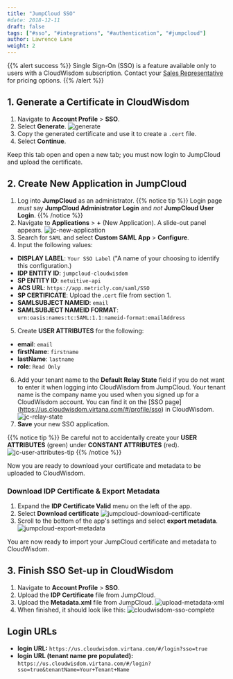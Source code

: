 ```yaml
---
title: "JumpCloud SSO"
#date: 2018-12-11
draft: false
tags: ["#sso", "#integrations", "#authentication", "#jumpcloud"]
author: Lawrence Lane
weight: 2
---
```


{{% alert success %}}
Single Sign-On (SSO) is a feature available only to users with a CloudWisdom subscription. Contact your [Sales Representative](mailto:dl-sales-metricly@virtualinstruments.com) for pricing options.
{{% /alert %}}

## 1. Generate a Certificate in CloudWisdom

1. Navigate to **Account Profile** > **SSO**.
2. Select **Generate**.
![generate](/images/_index/generate.png)
3. Copy the generated certificate and use it to create a `.cert` file.
4. Select **Continue**.

Keep this tab open and open a new tab; you must now login to JumpCloud and upload the certificate.

## 2. Create New Application in JumpCloud
1. Log into **JumpCloud** as an administrator.
{{% notice tip %}}
 Login page _must_ say **JumpCloud Administrator Login** and _not_  **JumpCloud User Login**.
{{% /notice %}}
2. Navigate to **Applications** > **+** (New Application). A slide-out panel appears.
![jc-new-application](/images/sso-jumpcloud/jc-new-application.png)
3. Search for `SAML` and select **Custom SAML App** > **Configure**.
4. Input the following values:
  - **DISPLAY LABEL**: `Your SSO Label` ("A name of your choosing to identify this configuration.)
  - **IDP ENTITY ID**: `jumpcloud-cloudwisdom`
  - **SP ENTITY ID**: `netuitive-api`
  - **ACS URL**: `https://app.metricly.com/saml/SSO`
  - **SP CERTIFICATE**:  Upload the .`cert` file from section 1.
  - **SAMLSUBJECT NAMEID**: `email`
  - **SAMLSUBJECT NAMEID FORMAT**: `urn:oasis:names:tc:SAML:1.1:nameid-format:emailAddress`
5. Create **USER ATTRIBUTES** for the following:
  - **email**: `email`
  - **firstName**: `firstname`
  - **lastName**: `lastname`
  - **role**: `Read Only`
6. Add your tenant name to the **Default Relay State** field if you do not want to enter it when logging into CloudWisdom from JumpCloud. Your tenant name is the company name you used when you signed up for a CloudWisdom account. You can find it on the [SSO page] (https://us.cloudwisdom.virtana.com/#/profile/sso) in CloudWisdom.
![jc-relay-state](/images/sso-jumpcloud/jc-relay-state.png)
7. **Save** your new SSO application.

  {{% notice tip %}}
Be careful not to accidentally create your **USER ATTRIBUTES** (green) under **CONSTANT ATTRIBUTES** (red).
![jc-user-attributes-tip](/images/sso-jumpcloud/jc-user-attributes-tip.png)
{{% /notice %}}

Now you are ready to download your certificate and metadata to be uploaded to CloudWisdom.

### Download IDP Certificate & Export Metadata
1. Expand the **IDP Certificate Valid** menu on the left of the app.
2. Select **Download certificate**
![jumpcloud-download-certificate](/images/sso-jumpcloud/jumpcloud-download-certificate.png)
3. Scroll to the bottom of the app's settings and select **export metadata**.
![jumpcloud-export-metadata](/images/sso-jumpcloud/jumpcloud-export-metadata.png)

You are now ready to import your JumpCloud certificate and metadata to CloudWisdom.

## 3. Finish SSO Set-up in CloudWisdom

1. Navigate to **Account Profile** > **SSO**.
2. Upload the **IDP Certificate** file from JumpCloud.
2. Upload the **Metadata.xml** file from JumpCloud.
![upload-metadata-xml](/images/_index/upload-metadata-xml.png)
2. When finished, it should look like this:
![cloudwisdom-sso-complete](/images/sso-jumpcloud/cloudwisdom-sso-complete.png)


## Login URLs

- **login URL:** `https://us.cloudwisdom.virtana.com/#/login?sso=true`
- **login URL (tenant name pre populated):** `https://us.cloudwisdom.virtana.com/#/login?sso=true&tenantName=Your+Tenant+Name`
